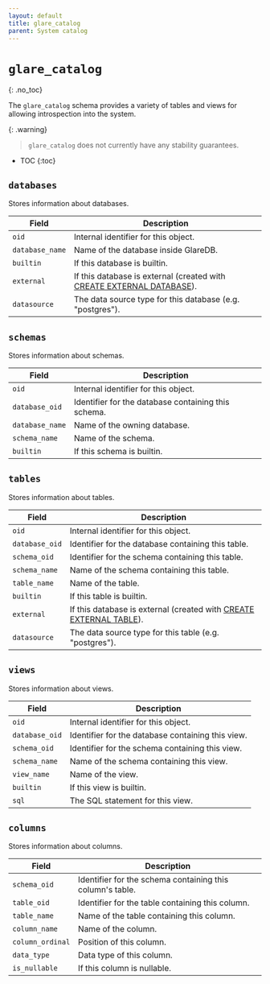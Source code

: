 ```yaml
---
layout: default
title: glare_catalog
parent: System catalog
---
```


# `glare_catalog`

{: .no_toc}

The `glare_catalog` schema provides a variety of tables and views for allowing
introspection into the system.

{: .warning}

> `glare_catalog` does not currently have any stability guarantees.

- TOC {:toc}

## `databases`

Stores information about databases.

| Field           | Description                                                             |
| --------------- | ----------------------------------------------------------------------- |
| `oid`           | Internal identifier for this object.                                    |
| `database_name` | Name of the database inside GlareDB.                                    |
| `builtin`       | If this database is builtin.                                            |
| `external`      | If this database is external (created with [CREATE EXTERNAL DATABASE]). |
| `datasource`    | The data source type for this database (e.g. "postgres").               |

## `schemas`

Stores information about schemas.

| Field           | Description                                         |
| --------------- | --------------------------------------------------- |
| `oid`           | Internal identifier for this object.                |
| `database_oid`  | Identifier for the database containing this schema. |
| `database_name` | Name of the owning database.                        |
| `schema_name`   | Name of the schema.                                 |
| `builtin`       | If this schema is builtin.                          |

## `tables`

Stores information about tables.

| Field          | Description                                                          |
| -------------- | -------------------------------------------------------------------- |
| `oid`          | Internal identifier for this object.                                 |
| `database_oid` | Identifier for the database containing this table.                   |
| `schema_oid`   | Identifier for the schema containing this table.                     |
| `schema_name`  | Name of the schema containing this table.                            |
| `table_name`   | Name of the table.                                                   |
| `builtin`      | If this table is builtin.                                            |
| `external`     | If this database is external (created with [CREATE EXTERNAL TABLE]). |
| `datasource`   | The data source type for this table (e.g. "postgres").               |

## `views`

Stores information about views.

| Field          | Description                                       |
| -------------- | ------------------------------------------------- |
| `oid`          | Internal identifier for this object.              |
| `database_oid` | Identifier for the database containing this view. |
| `schema_oid`   | Identifier for the schema containing this view.   |
| `schema_name`  | Name of the schema containing this view.          |
| `view_name`    | Name of the view.                                 |
| `builtin`      | If this view is builtin.                          |
| `sql`          | The SQL statement for this view.                  |

## `columns`

Stores information about columns.

| Field            | Description                                               |
| ---------------- | --------------------------------------------------------- |
| `schema_oid`     | Identifier for the schema containing this column's table. |
| `table_oid`      | Identifier for the table containing this column.          |
| `table_name`     | Name of the table containing this column.                 |
| `column_name`    | Name of the column.                                       |
| `column_ordinal` | Position of this column.                                  |
| `data_type`      | Data type of this column.                                 |
| `is_nullable`    | If this column is nullable.                               |

[CREATE EXTERNAL TABLE]: {{site.baseurl}}/docs/sql-commands/create-external-table
[CREATE EXTERNAL DATABASE]: {{site.baseurl}}/docs/sql-commands/create-external-database
